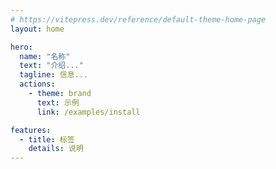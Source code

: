 ```yaml
---
# https://vitepress.dev/reference/default-theme-home-page
layout: home

hero:
  name: "名称"
  text: "介绍..."
  tagline: 信息...
  actions:
    - theme: brand
      text: 示例
      link: /examples/install

features:
  - title: 标签
    details: 说明
---
```


